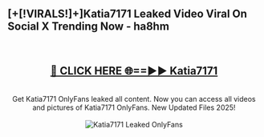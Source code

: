 <h2>[+[!VIRALS!]+]Katia7171 Leaked Video Viral On Social X Trending Now - ha8hm</h2>
<br>
<div align="center">
<h2><a href="https://libra.edu.pl?Katia7171" rel="nofollow">🔴 CLICK HERE 🌐==►► Katia7171</a></h2>
<br>
Get Katia7171 OnlyFans leaked all content. Now you can access all videos and pictures of Katia7171 OnlyFans. New Updated Files 2025!
<br>
<br>
<a href="https://libra.edu.pl?Katia7171" rel="nofollow" data-target="animated-image.originalLink"><img src="https://i.ibb.co.com/WyWwxjT/player-gif2.gif" alt="Katia7171 Leaked OnlyFans" style="max-width: 100%; display: inline-block;" data-target="animated-image.originalImage"></a>
</div>
<br>